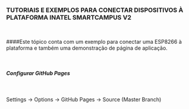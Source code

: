 <h3>TUTORIAIS E EXEMPLOS PARA CONECTAR DISPOSITIVOS À PLATAFORMA INATEL SMARTCAMPUS V2</h3>
<br>
<p>####Este tópico conta com um exemplo para conectar uma ESP8266 à plataforma e também uma demonstração de página de aplicação.</p>
<br>
<h5>Configurar GitHub Pages</h5>
<br>
<p>Settings -> Options -> GitHub Pages -> Source (Master Branch)</p>